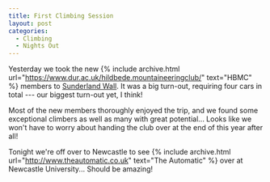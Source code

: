 ```yaml
---
title: First Climbing Session
layout: post
categories:
  - Climbing
  - Nights Out
---
```

Yesterday we took the new {% include archive.html url="https://www.dur.ac.uk/hildbede.mountaineeringclub/" text="HBMC" %} members to [Sunderland Wall](http://sunderlandwall.co.uk). It was a big turn-out, requiring four cars in total --- our biggest turn-out yet, I think!

Most of the new members thoroughly enjoyed the trip, and we found some exceptional climbers as well as many with great potential... Looks like we won't have to worry about handing the club over at the end of this year after all!

Tonight we're off over to Newcastle to see {% include archive.html url="http://www.theautomatic.co.uk" text="The Automatic" %} over at Newcastle University... Should be amazing!
